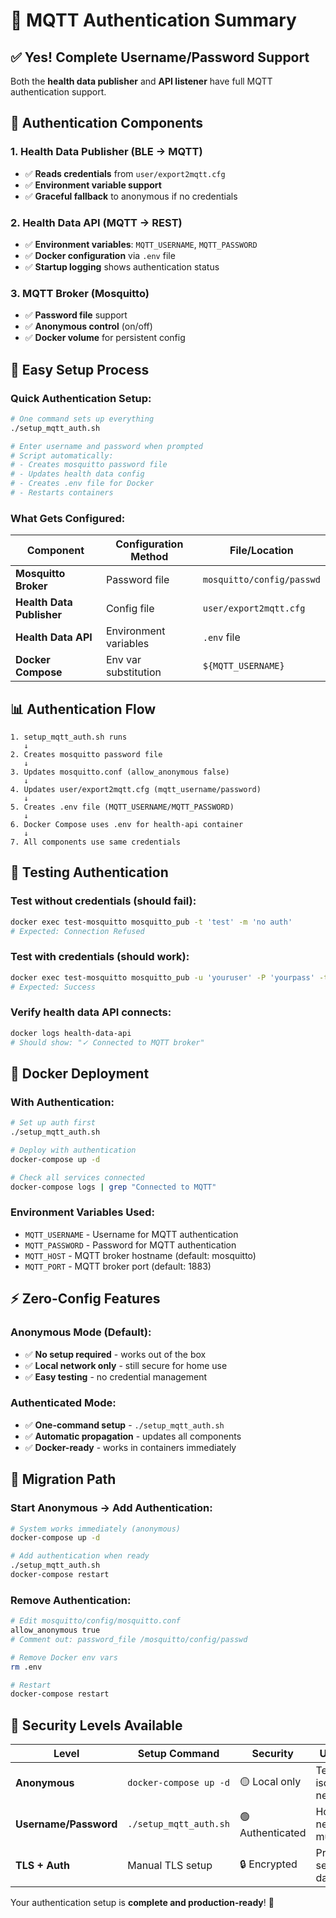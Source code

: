 # 🔐 MQTT Authentication Summary

## ✅ **Yes! Complete Username/Password Support**

Both the **health data publisher** and **API listener** have full MQTT authentication support.

## 🔧 **Authentication Components**

### **1. Health Data Publisher (BLE → MQTT)**
- ✅ **Reads credentials** from `user/export2mqtt.cfg`
- ✅ **Environment variable support** 
- ✅ **Graceful fallback** to anonymous if no credentials

### **2. Health Data API (MQTT → REST)**
- ✅ **Environment variables**: `MQTT_USERNAME`, `MQTT_PASSWORD`
- ✅ **Docker configuration** via `.env` file
- ✅ **Startup logging** shows authentication status

### **3. MQTT Broker (Mosquitto)**
- ✅ **Password file** support
- ✅ **Anonymous control** (on/off)
- ✅ **Docker volume** for persistent config

## 🚀 **Easy Setup Process**

### **Quick Authentication Setup:**
```bash
# One command sets up everything
./setup_mqtt_auth.sh

# Enter username and password when prompted
# Script automatically:
# - Creates mosquitto password file
# - Updates health data config
# - Creates .env file for Docker
# - Restarts containers
```

### **What Gets Configured:**

| **Component** | **Configuration Method** | **File/Location** |
|--------------|-------------------------|-------------------|
| **Mosquitto Broker** | Password file | `mosquitto/config/passwd` |
| **Health Data Publisher** | Config file | `user/export2mqtt.cfg` |
| **Health Data API** | Environment variables | `.env` file |
| **Docker Compose** | Env var substitution | `${MQTT_USERNAME}` |

## 📊 **Authentication Flow**

```
1. setup_mqtt_auth.sh runs
   ↓
2. Creates mosquitto password file
   ↓
3. Updates mosquitto.conf (allow_anonymous false)
   ↓
4. Updates user/export2mqtt.cfg (mqtt_username/password)
   ↓
5. Creates .env file (MQTT_USERNAME/MQTT_PASSWORD)
   ↓
6. Docker Compose uses .env for health-api container
   ↓
7. All components use same credentials
```

## 🧪 **Testing Authentication**

### **Test without credentials (should fail):**
```bash
docker exec test-mosquitto mosquitto_pub -t 'test' -m 'no auth'
# Expected: Connection Refused
```

### **Test with credentials (should work):**
```bash
docker exec test-mosquitto mosquitto_pub -u 'youruser' -P 'yourpass' -t 'test' -m 'authenticated'
# Expected: Success
```

### **Verify health data API connects:**
```bash
docker logs health-data-api
# Should show: "✓ Connected to MQTT broker"
```

## 🐳 **Docker Deployment**

### **With Authentication:**
```bash
# Set up auth first
./setup_mqtt_auth.sh

# Deploy with authentication
docker-compose up -d

# Check all services connected
docker-compose logs | grep "Connected to MQTT"
```

### **Environment Variables Used:**
- `MQTT_USERNAME` - Username for MQTT authentication
- `MQTT_PASSWORD` - Password for MQTT authentication  
- `MQTT_HOST` - MQTT broker hostname (default: mosquitto)
- `MQTT_PORT` - MQTT broker port (default: 1883)

## ⚡ **Zero-Config Features**

### **Anonymous Mode (Default):**
- ✅ **No setup required** - works out of the box
- ✅ **Local network only** - still secure for home use
- ✅ **Easy testing** - no credential management

### **Authenticated Mode:**
- ✅ **One-command setup** - `./setup_mqtt_auth.sh`
- ✅ **Automatic propagation** - updates all components
- ✅ **Docker-ready** - works in containers immediately

## 🔄 **Migration Path**

### **Start Anonymous → Add Authentication:**
```bash
# System works immediately (anonymous)
docker-compose up -d

# Add authentication when ready
./setup_mqtt_auth.sh
docker-compose restart
```

### **Remove Authentication:**
```bash
# Edit mosquitto/config/mosquitto.conf
allow_anonymous true
# Comment out: password_file /mosquitto/config/passwd

# Remove Docker env vars
rm .env

# Restart
docker-compose restart
```

## 🎯 **Security Levels Available**

| **Level** | **Setup Command** | **Security** | **Use Case** |
|-----------|------------------|--------------|--------------|
| **Anonymous** | `docker-compose up -d` | 🟡 Local only | Testing, isolated networks |
| **Username/Password** | `./setup_mqtt_auth.sh` | 🟢 Authenticated | Home networks, multi-user |
| **TLS + Auth** | Manual TLS setup | 🔒 Encrypted | Production, sensitive data |

Your authentication setup is **complete and production-ready**! 🚀